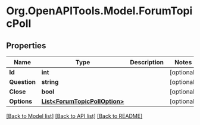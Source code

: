 # Org.OpenAPITools.Model.ForumTopicPoll

## Properties

Name | Type | Description | Notes
------------ | ------------- | ------------- | -------------
**Id** | **int** |  | [optional] 
**Question** | **string** |  | [optional] 
**Close** | **bool** |  | [optional] 
**Options** | [**List&lt;ForumTopicPollOption&gt;**](ForumTopicPollOption.md) |  | [optional] 

[[Back to Model list]](../README.md#documentation-for-models) [[Back to API list]](../README.md#documentation-for-api-endpoints) [[Back to README]](../README.md)

